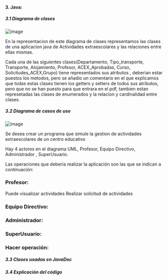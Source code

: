 #### 3. Java:  
##### 3.1  Diagrama de clases  

![image](https://github.com/LuisIzquierdoGutierrez/Reto/assets/119076009/4c39d256-2d25-4e1c-97f8-aafceca5d98b)


En la representacion de este diagrama de clases representamos las clases de una aplicacion java de Actividades extraescolares y las relaciones entre ellas mismas.

Cada una de las siguientes clases(Departamento, Tipo_transporte, Transporte, Alojamiento, Profesor, ACEX_Aprobadas, Curso, Solicitudes_ACEX,Grupo) tiene representados sus atributos , deberian estar puestos los metodos, pero se añadio un comentario en el que explicamos que todas estas clases tienen los getters y setters de todos sus atributos, pero que no se han puesto para que entrara en el pdf, tambien estan represetadas las clases de enumerados y la  relacion y cardinalidad entre clases. 

##### 3.2  Diagrama de casos de uso

![image](https://github.com/LuisIzquierdoGutierrez/Reto/assets/119076009/1127cb1c-bd88-4ffa-b76d-d4529e185f1f)

Se desea crear un programa que simule la gestion de actividades extraescolares de un centro educativo

Hay 4 actores en el diagrama UML, Profesor, Equipo Directivo, Administrador , SuperUsuario.

Las operaciones que debería realizar la aplicación son las que se indican a continuación:

### Profesor:
Puede visualizar actividades 
Realizar solicitud de actividades


### Equipo Directivo:



### Administrador:


### SuperUsuario:



### Hacer operación:


##### 3.3  Clases usadas en JavaDoc  
##### 3.4  Explicación del código 
